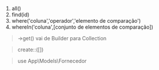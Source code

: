 1. all()
2. find(id)
3. where('coluna','operador','elemento de comparação')
4. whereIn('coluna',[conjunto de elementos de comparação])

> ->get() vai de Builder para Collection

> create::([])

> use App\Models\Fornecedor
